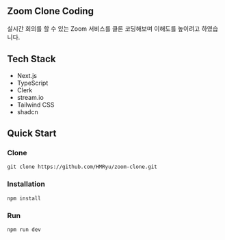 ## Zoom Clone Coding

실시간 회의를 할 수 있는 Zoom 서비스를 클론 코딩해보며 이해도를 높이려고 하였습니다.

## Tech Stack

- Next.js
- TypeScript
- Clerk
- stream.io
- Tailwind CSS
- shadcn

## Quick Start

### Clone
```
git clone https://github.com/HMRyu/zoom-clone.git
```

### Installation
```
npm install
```

### Run
```
npm run dev
```

